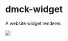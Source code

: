 # dmck-widget
A website widget renderer.


[![](https://data.jsdelivr.com/v1/package/gh/dreaddymck/dmck-widget/badge)](https://www.jsdelivr.com/package/gh/dreaddymck/dmck-widget)
